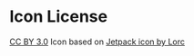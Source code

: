 # Icon License
[CC BY 3.0](http://creativecommons.org/licenses/by/3.0/)
Icon based on [Jetpack icon by Lorc](http://game-icons.net/lorc/originals/jetpack.html)